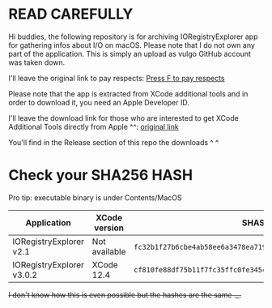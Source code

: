 # READ CAREFULLY

Hi buddies, the following repository is for archiving IORegistryExplorer app for gathering infos about I/O  on macOS. Please note that I do not own any part of the application. This is simply an upload as vulgo GitHub account was taken down.

I'll leave the original link to pay respects: [Press F to pay respects](https://github.com/vulgo/IORegistryExplorer)

Please note that the app is extracted from XCode additional tools and in order to download it, you need an Apple Developer ID.

I'll leave the download link for those who are interested to get XCode Additional Tools directly from Apple ^^: [original link](https://developer.apple.com/download/more/?=additional)

You'll find in the Release section of this repo the downloads ^ ^

# Check your SHA256 HASH 

Pro tip: executable binary is under Contents/MacOS

|Application|XCode version|SHASUM 256|
|---|---|---|
|IORegistryExplorer v2.1|Not available|`fc32b1f27b6cbe4ab58ee6a3478ea7190f1af4e07200118da8618ef9be285cd1`\*|
|IORegistryExplorer v3.0.2|XCode 12.4|`cf810fe88df75b11f7fc35ffc0fe345cd717b9d720924690986b68dcea87f581`|

 ~~I don't know how this is even possible but the hashes are the same ._.~~
